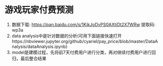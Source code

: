 # 游戏玩家付费预测

1. 数据下载: 
https://pan.baidu.com/s/1KikJoDvPS0AXtiDt2X7WRw 提取码: wp3a
2. data analysis中是针对数据的分析(可用下面链接快速打开https://nbviewer.jupyter.org/github/cyariel/pay_price/blob/master/DataAnalysis/dataAnalysis.ipynb)
3. model是建模过程，先将前7天付费用户进行分类，再对继续付费用户进行回归，最后整合结果
